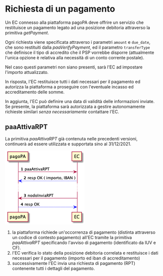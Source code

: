 Richiesta di un pagamento 
============================

Un EC connesso alla piattaforma pagoPA deve offrire un servizio che restituisce un pagamento legato ad una posizione debitoria attraverso la primitiva *getPayment*.

Ogni richiesta viene specificata attraverso i parametri `amount` e `due_date`, che sono restituiti dalla *paaVerifyPayment*, ed il parametro `transferType` che definisce il tipo di accredito che il PSP vorrebbe disporre (attualmente l'unica opzione è relativa alla necessità di un conto corrente postale).

Nel caso questi parametri non siano presenti, sarà l'EC ad impostare l'importo attualizzato.

In risposta, l'EC restituisce tutti i dati necessari per il pagamento ed autorizza la piattaforma a proseguire con l'eventuale incasso ed accreditamento delle somme.

In aggiunta, l'EC può definire una data di validità delle informazioni inviate. Se presente, la piattaforma sarà autorizzata a gestire autonomamente richieste similari _senza necessariamente_ contattare l'EC.

## paaAttivaRPT

La primitiva *paaAttivaRPT* già contenuta nelle precedenti versioni, continuerà ad essere utilizzata e supportata sino al 31/12/2021.

![paaAttivaRPT](../diagrams/sd_paaAttivaRPT.png)

1. la piattaforma richiede un'occorrenza di pagamento (distinta attraverso un codice di contesto pagamento) all'EC tramite la primitiva *paaAttivaRPT* specificando l'avviso di pagamento (identificato da IUV e CF).
2. l'EC verifica lo stato della posizione debitoria correlata e restituisce i dati necessari per il pagamento (importo ed iban di accreditamento)
3. successivamente l'EC invia una richiesta di pagamento (RPT) contenente tutti i dettagli del pagamento.
